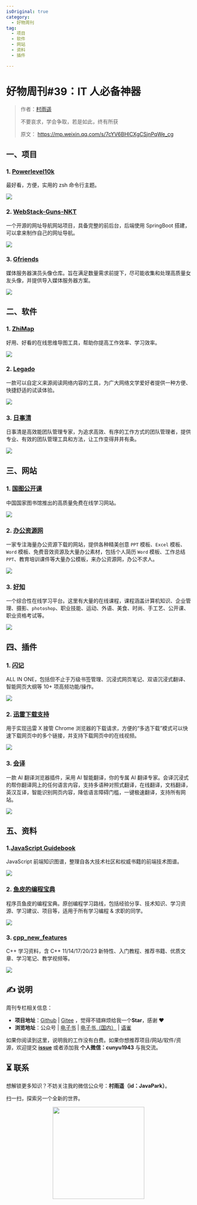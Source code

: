 ```yaml
---
isOriginal: true
category:
  - 好物周刊
tag:
  - 项目
  - 软件
  - 网站
  - 资料
  - 插件

---
```


# 好物周刊#39：IT 人必备神器

> 作者：[村雨遥](https://github.com/cunyu1943)
> 
> 不要哀求，学会争取，若是如此，终有所获
> 
> 原文：
https://mp.weixin.qq.com/s/7cYV6BHlCXgCSjnPqWe_cg



## 一、项目

### 1. [Powerlevel10k](https://github.com/romkatv/powerlevel10k)

最好看，方便，实用的 zsh 命令行主题。

![](assets/0106-0112/1704327242436.webp)

### 2. [WebStack-Guns-NKT](https://github.com/Nikati/WebStack-Guns-NKT)

一个开源的网址导航网站项目，具备完整的前后台，后端使用 SpringBoot 搭建，可以拿来制作自己的网址导航。

![](assets/0106-0112/1704328390116.webp)

### 3. [Gfriends](https://github.com/gfriends/gfriends)

媒体服务器演员头像仓库。旨在满足数量需求前提下，尽可能收集和处理高质量女友头像，并提供导入媒体服务器方案。

![](assets/0106-0112/1704328314135.webp)

## 二、软件

### 1. [ZhiMap](https://zhimap.com/)

好用、好看的在线思维导图工具，帮助你提高工作效率、学习效率。

![](assets/0106-0112/image-20231127082853724.webp)

### 2. [Legado](https://github.com/gedoor/legado)

一款可以自定义来源阅读网络内容的工具，为广大网络文学爱好者提供一种方便、快捷舒适的试读体验。

![](assets/0106-0112/image-20231127082821478.webp)

### 3. [日事清](https://www.rishiqing.com/)

日事清是高效能团队管理专家，为追求高效、有序的工作方式的团队管理者，提供专业、有效的团队管理工具和方法，让工作变得井井有条。


![](assets/0106-0112/1701303273272.webp)

## 三、网站

### 1. [国图公开课](http://open.nlc.cn/onlineedu/client/index.htm)

中国国家图书馆推出的高质量免费在线学习网站。

![](assets/0106-0112/1701302673299.webp)

### 2. [办公资源网](https://www.bangongziyuan.com/)

一家专注海量办公资源下载的网站，提供各种精美创意 `PPT` 模板、`Excel` 模板、`Word` 模板、免费音效资源及大量办公素材，包括个人简历 `Word` 模板、工作总结 `PPT`、教育培训课件等大量办公模板，来办公资源网，办公不求人。

![](assets/0106-0112/1701302644938.webp)

### 3. [好知](http://www.howzhi.com/)

一个综合性在线学习平台。这里有大量的在线课程，课程涵盖计算机知识、企业管理、摄影、`photoshop`、职业技能、运动、外语、美食、时尚、手工艺、公开课、职业资格考试等。

![](assets/0106-0112/1701302616603.webp)

## 四、插件

### 1. [闪记](https://kjeek.com/)

ALL IN ONE，包括但不止于万级书签管理、沉浸式网页笔记、双语沉浸式翻译、智能网页大纲等 10+ 项高频功能/操作。

![](assets/0106-0112/1704797860819.webp)

### 2. [迅雷下载支持](https://chromewebstore.google.com/detail/迅雷下载支持/ncennffkjdiamlpmcbajkmaiiiddgioo?hl=zh-CN)

用于实现迅雷 X 接管 Chrome 浏览器的下载请求，方便的“多选下载”模式可以快速下载网页中的多个链接，并支持下载网页中的在线视频。

![](assets/0106-0112/1704798224153.webp)


### 3. [会译](https://chromewebstore.google.com/detail/会译·对照式翻译/dgeiaiglmhdhajbpfbmajaajdlfdinpi?hl=zh-CN)


一款 AI 翻译浏览器插件，采用 AI 智能翻译，你的专属 AI 翻译专家。会译沉浸式的帮你翻译网上的任何语言内容，支持多语种对照式翻译，在线翻译，文档翻译，英汉互译，智能识别网页内容，降低语言障碍门槛，一键极速翻译，支持所有网站。

![](assets/0106-0112/1704798495508.webp)

## 五、资料

### 1.[JavaScript Guidebook](https://github.com/tsejx/javascript-guidebook)

JavaScript 前端知识图谱，整理自各大技术社区和权威书籍的前端技术图谱。

![](assets/0106-0112/1704672431647.webp)

### 2. [鱼皮的编程宝典](https://github.com/liyupi/codefather)

程序员鱼皮的编程宝典。原创编程学习路线，包括经验分享、技术知识、学习资源、学习建议、项目等，适用于所有学习编程 & 求职的同学。

![](assets/0106-0112/1704672386119.webp)

### 3. [cpp_new_features](https://github.com/0voice/cpp_new_features)

C++ 学习资料，含 C++ 11/14/17/20/23 新特性、入门教程、推荐书籍、优质文章、学习笔记、教学视频等。

![](assets/0106-0112/1704672353730.webp)

## ✍️ 说明

周刊专栏相关信息：

- **项目地址**：[Github](https://github.com/cunyu1943/JavaPark/) | [Gitee](https://gitee.com/cunyu1943/JavaPark/) ，觉得不错麻烦给我一个**Star**，感谢 ❤️
- **浏览地址**：公众号 | [电子书](https://cunyu1943.github.io/) | [电子书（国内）](https://cunyu1943.gitee.io/) | [语雀](https://yuque.com/cunyu1943)

如果你阅读到这里，说明我的工作没有白费。如果你想推荐项目/网站/软件/资源，欢迎提交 **[issue](https://github.com/cunyu1943/JavaPark/issues)** 或者添加我 **个人微信：cunyu1943** 与我交流。


## ⏳ 联系

想解锁更多知识？不妨关注我的微信公众号：**村雨遥（id：JavaPark）**。

扫一扫，探索另一个全新的世界。

<center>
<img src="/contact/contact.png" width="250">
</center>

